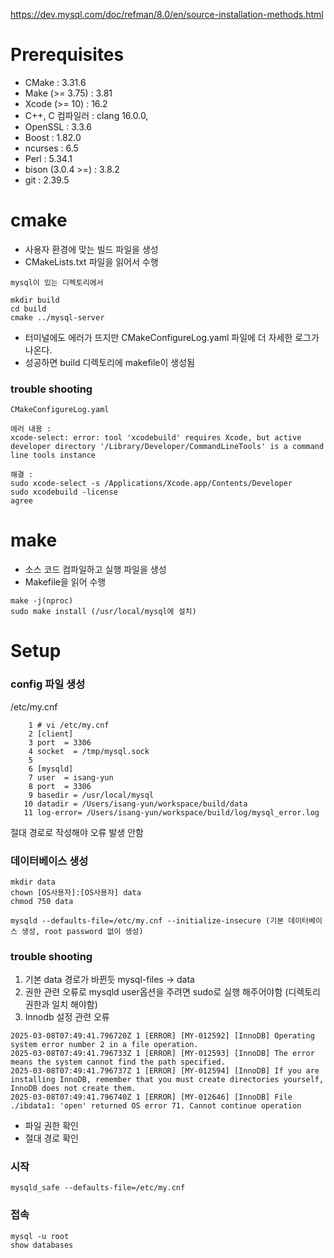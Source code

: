 https://dev.mysql.com/doc/refman/8.0/en/source-installation-methods.html

# Prerequisites
* CMake : 3.31.6
* Make (>= 3.75) : 3.81 
* Xcode (>= 10) : 16.2 
* C++, C 컴파일러 : clang 16.0.0, 
* OpenSSL : 3.3.6
* Boost : 1.82.0
* ncurses : 6.5
* Perl : 5.34.1
* bison (3.0.4 >=) : 3.8.2 
* git : 2.39.5

# cmake 
* 사용자 환경에 맞는 빌드 파일을 생성
* CMakeLists.txt 파일을 읽어서 수행
```
mysql이 있는 디렉토리에서

mkdir build
cd build
cmake ../mysql-server
```
* 터미널에도 에러가 뜨지만 CMakeConfigureLog.yaml 파일에 더 자세한 로그가 나온다.
* 성공하면 build 디렉토리에 makefile이 생성됨
### trouble shooting 
```
CMakeConfigureLog.yaml

에러 내용 : 
xcode-select: error: tool 'xcodebuild' requires Xcode, but active developer directory '/Library/Developer/CommandLineTools' is a command line tools instance

해결 : 
sudo xcode-select -s /Applications/Xcode.app/Contents/Developer
sudo xcodebuild -license 
agree
```

# make 
* 소스 코드 컴파일하고 실행 파일을 생성
* Makefile을 읽어 수행
```
make -j(nproc)
sudo make install (/usr/local/mysql에 설치)
```


# Setup

### config 파일 생성
/etc/my.cnf
```
    1 # vi /etc/my.cnf
    2 [client]
    3 port  = 3306
    4 socket  = /tmp/mysql.sock
    5
    6 [mysqld]
    7 user  = isang-yun
    8 port  = 3306
    9 basedir = /usr/local/mysql
   10 datadir = /Users/isang-yun/workspace/build/data
   11 log-error= /Users/isang-yun/workspace/build/log/mysql_error.log
```
절대 경로로 작성해야 오류 발생 안함

### 데이터베이스 생성
```
mkdir data
chown [OS사용자]:[OS사용자] data
chmod 750 data

mysqld --defaults-file=/etc/my.cnf --initialize-insecure (기본 데이터베이스 생성, root password 없이 생성)
```

### trouble shooting
1. 기본 data 경로가 바뀐듯 mysql-files -> data
2. 권한 관련 오류로 mysqld user옵션을 주려면 sudo로 실행 해주어야함 (디렉토리 권한과 일치 해야함)
3. Innodb 설정 관련 오류
```
2025-03-08T07:49:41.796720Z 1 [ERROR] [MY-012592] [InnoDB] Operating system error number 2 in a file operation.
2025-03-08T07:49:41.796733Z 1 [ERROR] [MY-012593] [InnoDB] The error means the system cannot find the path specified.
2025-03-08T07:49:41.796737Z 1 [ERROR] [MY-012594] [InnoDB] If you are installing InnoDB, remember that you must create directories yourself, InnoDB does not create them.
2025-03-08T07:49:41.796740Z 1 [ERROR] [MY-012646] [InnoDB] File ./ibdata1: 'open' returned OS error 71. Cannot continue operation
```
- 파일 권한 확인
- 절대 경로 확인

### 시작
```
mysqld_safe --defaults-file=/etc/my.cnf
```

### 접속
```
mysql -u root
show databases
```